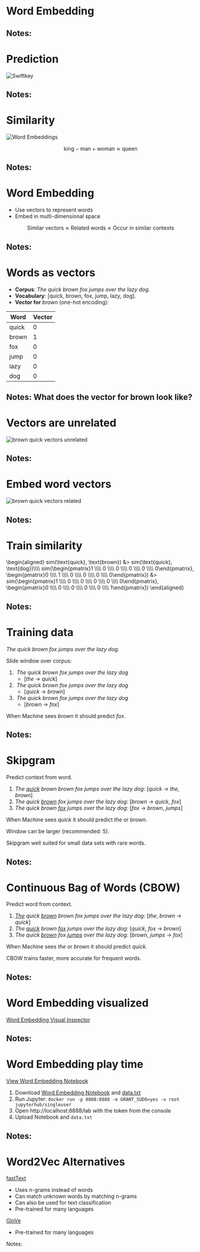 # Word Embedding

Notes:
---

# Prediction

&shy;<!-- .element: class="stretch" -->![Swiftkey](../images/swiftkey.png)

Notes:
---

# Similarity

![Word Embeddings](../images/word_embeddings.png)

$$\text{king} - \text{man} + \text{woman} \approx \text{queen}$$

Notes:
---

# Word Embedding

* Use vectors to represent words
* Embed in multi-dimensional space

$$\text{Similar vectors} \approx \text{Related words} \approx \text{Occur in similar contexts}$$

Notes:
---

# Words as vectors

* **Corpus**: *The quick brown fox jumps over the lazy dog.*
* **Vocabulary**: [quick, brown, fox, jump, lazy, dog].
* **Vector for** *brown* (one-hot encoding):

| Word  | Vector |
|-------|--------|
| quick | 0      |
| brown | 1      |
| fox   | 0      |
| jump  | 0      |
| lazy  | 0      |
| dog   | 0      |

<!-- .element: class="fragment" -->

Notes:
What does the vector for brown look like?
---

# Vectors are unrelated

&shy;<!-- .element: class="stretch" -->![brown quick vectors unrelated](../images/brown_quick_vectors_unrelated.svg)<!-- .element: style="border: none; box-shadow: none" --></p>

Notes:
---

# Embed word vectors

&shy;<!-- .element: class="stretch" -->![brown quick vectors related](../images/brown_quick_vectors_related.svg)<!-- .element: style="border: none; box-shadow: none" --></p>

Notes:
---

# Train similarity

<div>
    \begin{aligned}
    sim(\text{quick}, \text{brown}) &> sim(\text{quick}, \text{dog})\\\\
    sim(\begin{pmatrix}1 \\\\ 0 \\\\ 0 \\\\ 0 \\\\ 0 \\\\ 0\end{pmatrix}, \begin{pmatrix}0 \\\\ 1 \\\\ 0 \\\\ 0 \\\\ 0 \\\\ 0\end{pmatrix}) &> sim(\begin{pmatrix}1 \\\\ 0 \\\\ 0 \\\\ 0 \\\\ 0 \\\\ 0\end{pmatrix}, \begin{pmatrix}0 \\\\ 0 \\\\ 0 \\\\ 0 \\\\ 0 \\\\ 1\end{pmatrix})
    \end{aligned}
</div>

Notes:
---

# Training data

*The quick brown fox jumps over the lazy dog.*

Slide window over corpus:

1. &shy;<!-- .element: class="fragment" data-fragment-index="1" -->
   *<span class="fragment highlight-blue" data-fragment-index="1">The quick</span> brown fox jumps over the lazy dog*
    * [*the* &rarr; *quick*]
2. &shy;<!-- .element: class="fragment" --> *The <span class="fragment highlight-blue" data-fragment-index="1">quick
   brown</span> fox jumps over the lazy dog*
    * [*quick* &rarr; *brown*]
3. &shy;<!-- .element: class="fragment" --> *The quick <span class="fragment highlight-blue" data-fragment-index="1">
   brown fox</span> jumps over the lazy dog*
    * [*brown* &rarr; *fox*]

&shy;<!-- .element: class="fragment" -->When Machine sees *brown* it should predict *fox*.

Notes:
---

# Skipgram

Predict context from word.

1. *<span class="highlight-blue">The <u>quick</u> brown</span> brown fox jumps over the lazy dog*: [*quick* &rarr; *the*,
   *brown*]
2. *The <span class="highlight-blue">quick <u>brown</u> fox</span> jumps over the lazy dog*: [*brown* &rarr; *quick*,
   *fox*]
3. *The quick <span class="highlight-blue">brown <u>fox</u> jumps</span> over the lazy dog*: [*fox* &rarr; *brown*,
   *jumps*]

When Machine sees *quick* it should predict *the* or *brown*.

Window can be larger (recommended: 5).

Skipgram well suited for small data sets with rare words.

Notes:
---

# Continuous Bag of Words (CBOW)

Predict word from context.

1. *<span class="highlight-blue"><u>The</u> quick <u>brown</u></span> brown fox jumps over the lazy dog*: [*the*,
   *brown* &rarr; *quick*]
2. *The <span class="highlight-blue"><u>quick</u> brown <u>fox</u></span> jumps over the lazy dog*: [*quick*, *fox* &rarr;
   *brown*]
3. *The quick <span class="highlight-blue"><u>brown</u> fox <u>jumps</u></span> over the lazy dog*: [*brown*,
   *jumps* &rarr; *fox*]

When Machine sees *the* or *brown* it should predict *quick*.

CBOW trains faster, more accurate for frequent words.

Notes:
---

# Word Embedding visualized

[Word Embedding Visual Inspector](https://ronxin.github.io/wevi/)<!-- .element: target="_blank" -->

Notes:
---

# Word Embedding play time

[View Word Embedding Notebook](https://github.com/georgms/information-retrieval/blob/gh-pages/word-embedding/Word%20Embedding.ipynb)<!-- .element: target="_blank" -->

1. Download [Word Embedding Notebook](../word-embedding/Word_Embedding.ipynb) and [data.txt](../word-embedding/data.txt)
2. Run Jupyter: `docker run -p 8888:8888 -e GRANT_SUDO=yes -u root jupyterhub/singleuser`
3. Open http://localhost:8888/lab with the token from the console
4. Upload Notebook and `data.txt`

Notes:
---

# Word2Vec Alternatives

[fastText](https://fasttext.cc/)<!-- .element: target="_blank" -->

* Uses n-grams instead of words
* Can match unknown words by matching n-grams
* Can also be used for text classification
* Pre-trained for many languages

[GloVe](https://nlp.stanford.edu/projects/glove/)<!-- .element: target="_blank" -->

* Pre-trained for many languages

Notes:
